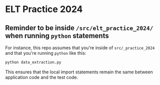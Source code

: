# ELT Practice 2024

## Reminder to be inside `/src/elt_practice_2024/` when running `python` statements

For instance, this repo assumes that you're inside of `src/_practice_2024` and that you're running `python` like this: 

```python
python data_extraction.py
```

This ensures that the local import statements remain the same between application code and the test code.
